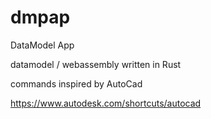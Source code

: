 # dmpap

DataModel App

datamodel / webassembly written in Rust

commands inspired by AutoCad

https://www.autodesk.com/shortcuts/autocad
